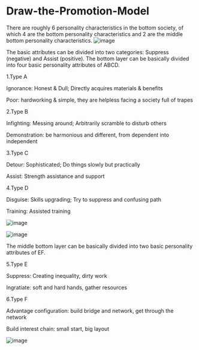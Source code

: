 # Draw-the-Promotion-Model

There are roughly 6 personality characteristics in the bottom society, of which 4 are the bottom personality characteristics and 2 are the middle bottom personality characteristics. 
![image](https://user-images.githubusercontent.com/17419617/142194422-88373014-8b05-4be4-b8ce-785e4b8577de.png)

The basic attributes can be divided into two categories: Suppress (negative) and Assist (positive). The bottom layer can be basically divided into four basic personality attributes of ABCD.

1.Type A

Ignorance: Honest & Dull; Directly acquires materials & benefits

Poor: hardworking & simple, they are helpless facing a society full of trapes

2.Type B

Infighting: Messing around; Arbitrarily scramble to disturb others

Demonstration: be harmonious and different, from dependent into independent

3.Type C

Detour: Sophisticated; Do things slowly but practically

Assist: Strength assistance and support

4.Type D

Disguise: Skills upgrading; Try to suppress and confusing path

Training: Assisted training

![image](https://user-images.githubusercontent.com/17419617/142194468-b1bc8316-8184-4c9a-a598-3924624c3509.png)

![image](https://user-images.githubusercontent.com/17419617/142194495-9f811371-41c5-48b4-8623-b73a92e7f3a2.png)

The middle bottom layer can be basically divided into two basic personality attributes of EF.

5.Type E

Suppress: Creating inequality, dirty work

Ingratiate: soft and hard hands, gather resources

6.Type F

Advantage configuration: build bridge and network, get through the network

Build interest chain: small start, big layout

![image](https://user-images.githubusercontent.com/17419617/142194740-b533063a-3bac-45ad-9034-c04badf28872.png)
